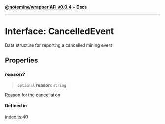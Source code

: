 [**@notemine/wrapper API v0.0.4**](../README.md) • **Docs**

***

# Interface: CancelledEvent

Data structure for reporting a cancelled mining event

## Properties

### reason?

> `optional` **reason**: `string`

Reason for the cancellation

#### Defined in

[index.ts:40](https://github.com/sandwichfarm/minnote-wasm/blob/dc6f370600c3d4348f40a1c0bba1ae3cb37dbb5a/packages/wrapper/src/index.ts#L40)
